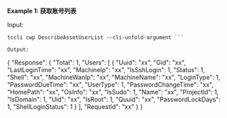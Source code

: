 **Example 1: 获取账号列表**



Input: 

```
tccli cwp DescribeAssetUserList --cli-unfold-argument ```

Output: 
```
{
    "Response": {
        "Total": 1,
        "Users": [
            {
                "Uuid": "xx",
                "Gid": "xx",
                "LastLoginTime": "xx",
                "MachineIp": "xx",
                "IsSshLogin": 1,
                "Status": 1,
                "Shell": "xx",
                "MachineWanIp": "xx",
                "MachineName": "xx",
                "LoginType": 1,
                "PasswordDueTime": "xx",
                "UserType": 1,
                "PasswordChangeTime": "xx",
                "HomePath": "xx",
                "OsInfo": "xx",
                "IsSudo": 1,
                "Name": "xx",
                "ProjectId": 1,
                "IsDomain": 1,
                "Uid": "xx",
                "IsRoot": 1,
                "Quuid": "xx",
                "PasswordLockDays": 1,
                "ShellLoginStatus": 1
            }
        ],
        "RequestId": "xx"
    }
}
```

